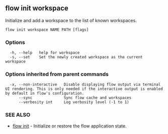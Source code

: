 ## flow init workspace

Initialize and add a workspace to the list of known workspaces.

```
flow init workspace NAME PATH [flags]
```

### Options

```
  -h, --help   help for workspace
  -s, --set    Set the newly created workspace as the current workspace
```

### Options inherited from parent commands

```
  -x, --non-interactive   Disable displaying flow output via terminal UI rendering. This is only needed if the interactive output is enabled by default in flow's configuration.
      --sync              Sync flow cache and workspaces
      --verbosity int     Log verbosity level (-1 to 1)
```

### SEE ALSO

* [flow init](flow_init.md)	 - Initialize or restore the flow application state.

